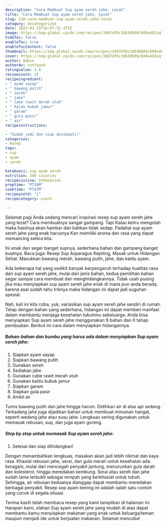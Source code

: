 ```yaml
---
description: "Cara Membuat Sup ayam sereh jahe, Lezat"
title: "Cara Membuat Sup ayam sereh jahe, Lezat"
slug: 138-cara-membuat-sup-ayam-sereh-jahe-lezat
category: Uncategorized
date: 2023-03-15T16:07:31.472Z
image: https://img-global.cpcdn.com/recipes/10d7df6c3db30b09/680x482cq70/sup-ayam-sereh-jahe-foto-resep-utama.jpg
hideToc: false
enableToc: true
enableTocContent: false
thumbnail: https://img-global.cpcdn.com/recipes/10d7df6c3db30b09/680x482cq70/sup-ayam-sereh-jahe-foto-resep-utama.jpg
cover: https://img-global.cpcdn.com/recipes/10d7df6c3db30b09/680x482cq70/sup-ayam-sereh-jahe-foto-resep-utama.jpg
author: Admin
authorAv: notfound
ratingvalue: 3.8
reviewcount: 25
recipeingredient:
- " ayam sayap"
- " bawang putih"
- " sereh"
- " jahe"
- " cabe rawit merah utuh"
- " kaldu bubuk jamur"
- " garam"
- " gula pasir"
- " air"
recipeinstructions:

- "Sudah jadi dan siap dinikmati!"
categories:
- Resep
tags:
- sup
- ayam
- sereh

katakunci: sup ayam sereh 
nutrition: 269 calories
recipecuisine: Indonesian
preptime: "PT19M"
cooktime: "PT47M"
recipeyield: "1"
recipecategory: Lunch

---
```



Selamat pagi Anda sedang mencari inspirasi resep sup ayam sereh jahe yang lezat? Cara membuatnya sangat gampang. Tapi Kalau keliru mengolah maka hasilnya akan hambar dan bahkan tidak sedap. Padahal sup ayam sereh jahe yang enak harusnya Kan memiliki aroma dan rasa yang dapat memancing selera kita.


Ini enak dan seger banget supnya, sederhana bahan dan gampang banget buatnya. Baca juga: Resep Sup Asparagus Kepiting, Masak untuk Hidangan Sehat. Masukkan bawang merah, bawang putih, jahe, dan kaldu ayam.

Ada beberapa hal yang sedikit banyak berpengaruh terhadap kualitas rasa dari sup ayam sereh jahe, mulai dari jenis bahan, kedua pemilihan bahan segar sampai cara membuat dan menghidangkannya. Tidak usah pusing jika mau menyiapkan sup ayam sereh jahe enak di mana pun anda berada, karena asal sudah tahu triknya maka hidangan ini dapat jadi suguhan spesial.


Nah, kali ini kita coba, yuk, variasikan sup ayam sereh jahe sendiri di rumah. Tetap dengan bahan yang sederhana, hidangan ini dapat memberi manfaat dalam membantu menjaga kesehatan tubuhmu sekeluarga. Anda bisa menyiapkan Sup ayam sereh jahe menggunakan 9 bahan dan 0 tahap pembuatan. Berikut ini cara dalam menyiapkan hidangannya.

<!--inarticleads1-->

##### Bahan-bahan dan bumbu yang harus ada dalam menyiapkan Sup ayam sereh jahe:

1. Siapkan  ayam sayap
1. Siapkan  bawang putih
1. Gunakan  sereh
1. Sediakan  jahe
1. Gunakan  cabe rawit merah utuh
1. Gunakan  kaldu bubuk jamur
1. Siapkan  garam
1. Siapkan  gula pasir
1. Ambil  air


Tumis bawang putih dan jahe hingga harum. Didihkan air di atas api sedang. Terkadang jahe juga dijadikan bahan untuk membuat minuman hangat, seperti wedang jahe atau susu jahe. Lengkuas sering digunakan untuk memasak rebusan, sup, dan juga ayam goreng. 

<!--inarticleads2-->

##### Step by step untuk memasak Sup ayam sereh jahe:


1. Selesai dan siap dihidangkan!

Dengan menambahkan lengkuas, masakan akan jadi lebih nikmat dan kaya rasa. Khasiat rebusan jahe, serai, dan gula merah untuk kesehatan ada beragam, mulai dari mencegah penyakit jantung, menurunkan gula darah dan kolesterol, hingga meredakan kembung. Serai atau sereh dan jahe sudah lama terbukti sebagai rempah yang berkhasiat untuk tubuh. Sehingga, air rebusan keduanya dianggap dapat membantu meredakan berbagai penyakit. Resep sop ayam bening ini adalah salah satu contoh yang cocok di segala situasi. 

Terima kasih telah membaca resep yang kami tampilkan di halaman ini. Harapan kami, olahan Sup ayam sereh jahe yang mudah di atas dapat membantu kamu menyiapkan makanan yang enak untuk keluarga/teman maupun menjadi ide untuk berjualan makanan. Selamat mencoba!
